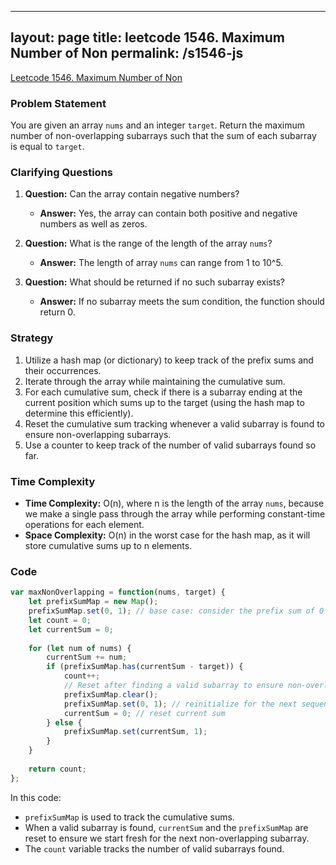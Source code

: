 
---
layout: page
title: leetcode 1546. Maximum Number of Non
permalink: /s1546-js
---
[Leetcode 1546. Maximum Number of Non](https://algoadvance.github.io/algoadvance/l1546)
### Problem Statement

You are given an array `nums` and an integer `target`. Return the maximum number of non-overlapping subarrays such that the sum of each subarray is equal to `target`.

### Clarifying Questions

1. **Question:** Can the array contain negative numbers?
   - **Answer:** Yes, the array can contain both positive and negative numbers as well as zeros.

2. **Question:** What is the range of the length of the array `nums`?
   - **Answer:** The length of array `nums` can range from 1 to 10^5.

3. **Question:** What should be returned if no such subarray exists?
   - **Answer:** If no subarray meets the sum condition, the function should return 0.

### Strategy

1. Utilize a hash map (or dictionary) to keep track of the prefix sums and their occurrences.
2. Iterate through the array while maintaining the cumulative sum.
3. For each cumulative sum, check if there is a subarray ending at the current position which sums up to the target (using the hash map to determine this efficiently).
4. Reset the cumulative sum tracking whenever a valid subarray is found to ensure non-overlapping subarrays.
5. Use a counter to keep track of the number of valid subarrays found so far.

### Time Complexity

- **Time Complexity:** O(n), where n is the length of the array `nums`, because we make a single pass through the array while performing constant-time operations for each element.
- **Space Complexity:** O(n) in the worst case for the hash map, as it will store cumulative sums up to n elements.

### Code

```javascript
var maxNonOverlapping = function(nums, target) {
    let prefixSumMap = new Map();
    prefixSumMap.set(0, 1); // base case: consider the prefix sum of 0 at the start
    let count = 0;
    let currentSum = 0;
    
    for (let num of nums) {
        currentSum += num;
        if (prefixSumMap.has(currentSum - target)) {
            count++;
            // Reset after finding a valid subarray to ensure non-overlapping subarrays
            prefixSumMap.clear();
            prefixSumMap.set(0, 1); // reinitialize for the next sequence
            currentSum = 0; // reset current sum
        } else {
            prefixSumMap.set(currentSum, 1);
        }
    }
    
    return count;
};
```

In this code:
- `prefixSumMap` is used to track the cumulative sums.
- When a valid subarray is found, `currentSum` and the `prefixSumMap` are reset to ensure we start fresh for the next non-overlapping subarray.
- The `count` variable tracks the number of valid subarrays found.